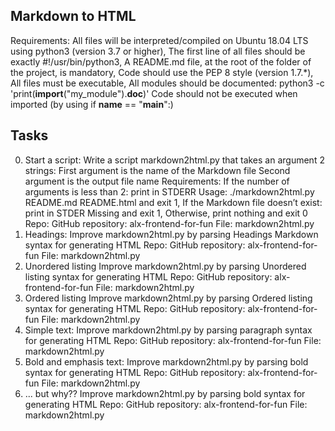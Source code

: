 
Markdown to HTML
---------------------------------------------
Requirements: All files will be interpreted/compiled on Ubuntu 18.04 LTS using python3 (version 3.7 or higher), The first line of all files should be exactly #!/usr/bin/python3, A README.md file, at the root of the folder of the project, is mandatory, Code should use the PEP 8 style (version 1.7.*), All files must be executable, All modules should be documented: python3 -c 'print(__import__("my_module").__doc__)' Code should not be executed when imported (by using if __name__ == "__main__":)

Tasks
-----------------------------------------------------------------------
0. Start a script: Write a script markdown2html.py that takes an argument 2 strings: First argument is the name of the Markdown file Second argument is the output file name Requirements: If the number of arguments is less than 2: print in STDERR Usage: ./markdown2html.py README.md README.html and exit 1, If the Markdown file doesn’t exist: print in STDER Missing <filename> and exit 1, Otherwise, print nothing and exit 0 Repo: GitHub repository: alx-frontend-for-fun File: markdown2html.py
1. Headings: Improve markdown2html.py by parsing Headings Markdown syntax for generating HTML Repo: GitHub repository: alx-frontend-for-fun File: markdown2html.py
2. Unordered listing Improve markdown2html.py by parsing Unordered listing syntax for generating HTML Repo: GitHub repository: alx-frontend-for-fun File: markdown2html.py
3. Ordered listing Improve markdown2html.py by parsing Ordered listing syntax for generating HTML Repo: GitHub repository: alx-frontend-for-fun File: markdown2html.py
4. Simple text: Improve markdown2html.py by parsing paragraph syntax for generating HTML Repo: GitHub repository: alx-frontend-for-fun File: markdown2html.py
5. Bold and emphasis text: Improve markdown2html.py by parsing bold syntax for generating HTML Repo: GitHub repository: alx-frontend-for-fun File: markdown2html.py
6. ... but why?? Improve markdown2html.py by parsing bold syntax for generating HTML Repo: GitHub repository: alx-frontend-for-fun File: markdown2html.py
